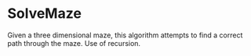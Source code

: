 # SolveMaze
Given a three dimensional maze, this algorithm attempts to find a correct path through the maze.  Use of recursion.
